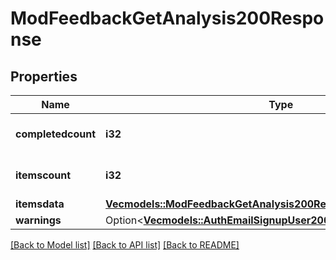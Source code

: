# ModFeedbackGetAnalysis200Response

## Properties

Name | Type | Description | Notes
------------ | ------------- | ------------- | -------------
**completedcount** | **i32** | Number of completed submissions. | [default to null]
**itemscount** | **i32** | Number of items (questions). | [default to null]
**itemsdata** | [**Vec<models::ModFeedbackGetAnalysis200ResponseItemsdataInner>**](mod_feedback_get_analysis_200_response_itemsdata_inner.md) |  | 
**warnings** | Option<[**Vec<models::AuthEmailSignupUser200ResponseWarningsInner>**](auth_email_signup_user_200_response_warnings_inner.md)> |  | [optional]

[[Back to Model list]](../README.md#documentation-for-models) [[Back to API list]](../README.md#documentation-for-api-endpoints) [[Back to README]](../README.md)


